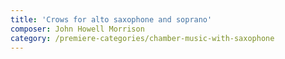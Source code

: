 ```yaml
---
title: 'Crows for alto saxophone and soprano'
composer: John Howell Morrison
category: /premiere-categories/chamber-music-with-saxophone
---
```

